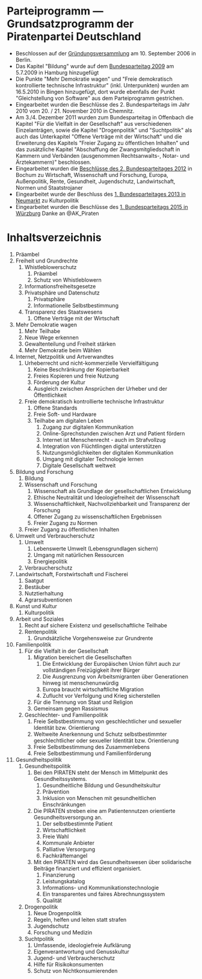 # Parteiprogramm — Grundsatzprogramm der Piratenpartei Deutschland

-   Beschlossen auf der [Gründungsversammlung](Gründungsversammlung "wikilink") am 10. September 2006 in Berlin.
-   Das Kapitel "Bildung" wurde auf dem [Bundesparteitag 2009](Bundesparteitag_2009 "wikilink") am 5.7.2009 in Hamburg hinzugefügt
-   Die Punkte "Mehr Demokratie wagen" und "Freie demokratisch kontrollierte technische Infrastruktur" (inkl. Unterpunkten) wurden am 16.5.2010 in Bingen hinzugefügt, dort wurde ebenfalls der Punkt "Gleichstellung von Software" aus dem Parteiprogramm gestrichen.
-   Eingearbeitet wurden die Beschlüsse des 2. Bundesparteitags im Jahr 2010 vom 20. / 21. November 2010 in Chemnitz.
-   Am 3./4. Dezember 2011 wurden zum Bundesparteitag in Offenbach die Kapitel "Für die Vielfalt in der Gesellschaft" aus verschiedenen Einzelanträgen, sowie die Kapitel "Drogenpolitik" und "Suchtpolitik" als auch das Unterkapitel "Offene Verträge mit der Wirtschaft" und die Erweiterung des Kapitels "Freier Zugang zu öffentlichen Inhalten" und das zusätzliche Kapitel "Abschaffung der Zwangsmitgliedschaft in Kammern und Verbänden (ausgenommen Rechtsanwalts-, Notar- und Ärztekammern)" beschlossen.
-   Eingearbeitet wurden die [ Beschlüsse des 2. Bundesparteitages 2012](Media:Beschluesse_BPT2012_2.pdf "wikilink") in Bochum zu Wirtschaft, Wissenschaft und Forschung, Europa, Außenpolitik, Rente, Gesundheit, Jugendschutz, Landwirtschaft, Normen und Staatstrojaner
-   Eingearbeitet wurde der Beschluss des [1. Bundesparteitages 2013 in Neumarkt](http://wiki.piratenpartei.de/Bundesparteitag_2013.1/Protokoll#Grundsatzprogramm.C3.A4nderungen) zu Kulturpolitik
-   Eingearbeitet wurden die Beschlüsse des [1. Bundesparteitags 2015 in Würzburg](https://wiki.piratenpartei.de/Antrag:Bundesparteitag_2015.1/Antragsportal/Ergebnisse) Danke an @AK\_Piraten


# Inhaltsverzeichnis

1. Präambel
2. Freiheit und Grundrechte
    1. Whistleblowerschutz
        1. Präambel
        2. Schutz von Whistleblowern
    2. Informationsfreiheitsgesetze
    3. Privatsphäre und Datenschutz
        1. Privatsphäre
        2. Informationelle Selbstbestimmung
    4. Transparenz des Staatswesens
        1. Offene Verträge mit der Wirtschaft
3. Mehr Demokratie wagen
    1. Mehr Teilhabe
    2. Neue Wege erkennen
    3. Gewaltenteilung und Freiheit stärken
    4. Mehr Demokratie beim Wählen
4. Internet, Netzpolitik und Artverwandtes
    1. Urheberrecht und nicht-kommerzielle Vervielfältigung
        1. Keine Beschränkung der Kopierbarkeit
        2. Freies Kopieren und freie Nutzung
        3. Förderung der Kultur
        4. Ausgleich zwischen Ansprüchen der Urheber und der Öffentlichkeit
    2. Freie demokratisch kontrollierte technische Infrastruktur
        1. Offene Standards
        2. Freie Soft- und Hardware
        3. Teilhabe am digitalen Leben
            1. Zugang zur digitalen Kommunikation
            2. Online-Sprechstunden zwischen Arzt und Patient fördern
            3. Internet ist Menschenrecht - auch im Strafvollzug
            4. Integration von Flüchtlingen digital unterstützen
            5. Nutzungsmöglichkeiten der digitalen Kommunikation
            6. Umgang mit digitaler Technologie lernen
            7. Digitale Gesellschaft weltweit
5. Bildung und Forschung
    1. Bildung
    2. Wissenschaft und Forschung
        1. Wissenschaft als Grundlage der gesellschaftlichen Entwicklung
        2. Ethische Neutralität und Ideologiefreiheit der Wissenschaft
        3. Wissenschaftlichkeit, Nachvollziehbarkeit und Transparenz der Forschung
        4. Offener Zugang zu wissenschaftlichen Ergebnissen
        5. Freier Zugang zu Normen
    3. Freier Zugang zu öffentlichen Inhalten
6. Umwelt und Verbraucherschutz
    1. Umwelt
        1. Lebenswerte Umwelt (Lebensgrundlagen sichern)
        2. Umgang mit natürlichen Ressourcen
        3. Energiepolitik
    2. Verbraucherschutz
7. Landwirtschaft, Forstwirtschaft und Fischerei
    1. Saatgut
    2. Bestäuber
    3. Nutztierhaltung
    4. Agrarsubventionen
8. Kunst und Kultur
    1. Kulturpolitik
9. Arbeit und Soziales
    1. Recht auf sichere Existenz und gesellschaftliche Teilhabe
    2. Rentenpolitik
        1. Grundsätzliche Vorgehensweise zur Grundrente
10. Familienpolitik
    1. Für die Vielfalt in der Gesellschaft
        1. Migration bereichert die Gesellschaften
            1. Die Entwicklung der Europäischen Union führt auch zur vollständigen Freizügigkeit ihrer Bürger
            2. Die Ausgrenzung von Arbeitsmigranten über Generationen hinweg ist menschenunwürdig
            3. Europa braucht wirtschaftliche Migration
            4. Zuflucht vor Verfolgung und Krieg sicherstellen
        2. Für die Trennung von Staat und Religion
        3. Gemeinsam gegen Rassismus
    2. Geschlechter- und Familienpolitik
        1. Freie Selbstbestimmung von geschlechtlicher und sexueller Identität bzw. Orientierung
        2. Weltweite Anerkennung und Schutz selbstbestimmter geschlechtlicher oder sexueller Identität bzw. Orientierung
        3. Freie Selbstbestimmung des Zusammenlebens
        4. Freie Selbstbestimmung und Familienförderung
11. Gesundheitspolitik
    1. Gesundheitspolitik
        1. Bei den PIRATEN steht der Mensch im Mittelpunkt des Gesundheitssystems.
            1. Gesundheitliche Bildung und Gesundheitskultur
            2. Prävention
            3. Inklusion von Menschen mit gesundheitlichen Einschränkungen
        2. Die PIRATEN streben eine am Patientennutzen orientierte Gesundheitsversorgung an.
            1. Der selbstbestimmte Patient
            2. Wirtschaftlichkeit
            3. Freie Wahl
            4. Kommunale Anbieter
            5. Palliative Versorgung
            6. Fachkräftemangel
        3. Mit den PIRATEN wird das Gesundheitswesen über solidarische Beiträge finanziert und effizient organisiert.
            1. Finanzierung
            2. Leistungskatalog
            3. Informations- und Kommunikationstechnologie
            4. Ein transparentes und faires Abrechnungssystem
            5. Qualität
    2. Drogenpolitik
        1. Neue Drogenpolitik
        2. Regeln, helfen und leiten statt strafen
        3. Jugendschutz
        4. Forschung und Medizin
    3. Suchtpolitik
        1. Umfassende, ideologiefreie Aufklärung
        2. Eigenverantwortung und Genusskultur
        3. Jugend- und Verbraucherschutz
        4. Hilfe für Risikokonsumenten
        5. Schutz von Nichtkonsumierenden
